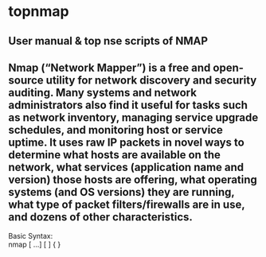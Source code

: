 # topnmap
User manual &amp; top nse scripts of NMAP
------------------------------------------
Nmap (“Network Mapper”) is a free and open-source utility for network discovery and security auditing. Many systems and network administrators also find it useful for tasks such as network inventory, managing service upgrade schedules, and monitoring host or service uptime. It uses raw IP packets in novel ways to determine what hosts are available on the network, what services (application name and version) those hosts are offering, what operating systems (and OS versions) they are running, what type of packet filters/firewalls are in use, and dozens of other characteristics.
------------------------------------------
Basic Syntax:<br />
  nmap [ <Scan Type> ...] [ <Options> ] { <targe specification> } <br />
